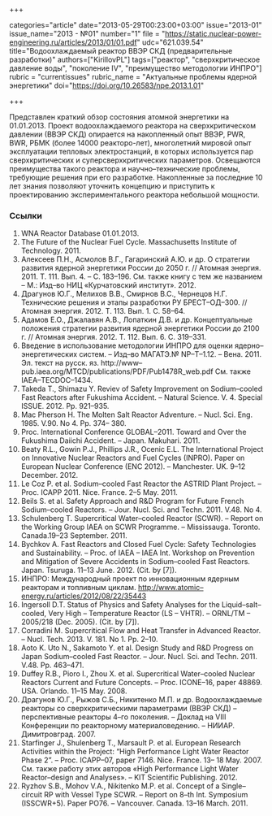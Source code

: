 +++

categories="article"
date="2013-05-29T00:23:00+03:00"
issue="2013-01"
issue_name="2013 - №01"
number="1"
file = "https://static.nuclear-power-engineering.ru/articles/2013/01/01.pdf"
udc="621.039.54"
title="Водоохлаждаемый реактор ВВЭР СКД (предварительные разработки)"
authors=["KirillovPL"]
tags=["реактор", "сверхкритическое давление воды", "поколение IV", "преимущество методологии ИНПРО"]
rubric = "currentissues"
rubric_name = "Актуальные проблемы ядерной энергетики"
doi="https://doi.org/10.26583/npe.2013.1.01"

+++

Представлен краткий обзор состояния атомной энергетики на 01.01.2013. Проект водоохлаждаемого реактора на сверхкритическом давлении (ВВЭР СКД) опирается на накопленный опыт ВВЭР, PWR, BWR, РБМК (более 14000 реакторо-лет), многолетний мировой опыт эксплуатации тепловых электростанций, в которых используется пар сверхкритических и суперсверхкритических параметров. Освещаются преимущества такого реактора и научно–технические проблемы, требующие решения при его разработке. Накопленные за последние 10 лет знания позволяют уточнить концепцию и приступить к проектированию экспериментального реактора небольшой мощности.

### Ссылки

1. WNA Reactor Database 01.01.2013.
2. The Future of the Nuclear Fuel Cycle. Massachusetts Institute of Technology. 2011.
3. Алексеев П.Н., Асмолов В.Г., Гагаринский А.Ю. и др. О стратегии развития ядерной энергетики России до 2050 г. // Атомная энергия. 2011. Т. 111. Вып. 4. – С. 183–196. См. также книгу с тем же названием – М.: Изд–во НИЦ «Курчатовский институт». 2012.
4. Драгунов Ю.Г., Мелихов В.В., Смирнов В.С., Чернецов Н.Г. Технические решения и этапы разработки РУ БРЕСТ–ОД–300. // Атомная энергия. 2012. Т. 113. Вып. 1. С. 58–64.
5. Адамов Е.О., Джалавян А.В., Лопаткин Д.В. и др. Концептуальные положения стратегии развития ядерной энергетики России до 2100 г. // Атомная энергия. 2012. Т. 112. Вып. 6. С. 319–331.
6. Введение в использование методологии ИНПРО для оценки ядерно–энергетических систем. – Изд–во МАГАТЭ.№ NP–T–1.12. – Вена. 2011. Эл. текст на русск. яз. http://www–pub.iaea.org/MTCD/publications/PDF/Pub1478R_web.pdf См. также IAEA–TECDOC–1434.
7. Takeda T., Shimazu Y. Reviev of Safety Improvement on Sodium–cooled Fast Reactors after Fukushima Accident. – Natural Science. V. 4. Special ISSUE. 2012. Pp. 921–935.
8. Mac Pherson H. The Molten Salt Reactor Adventure. – Nucl. Sci. Eng. 1985. V.90. No 4. Pp. 374– 380.
9. Proc. International Conference GLOBAL–2011. Toward and Over the Fukushima Daiichi Accident. – Japan. Makuhari. 2011.
10. Beaty R.L., Gowin P.J., Phillips J.R., Ocenic E.L. The International Project on Innovative Nuclear Reactors and Fuel Cycles (INPRO). Paper on European Nuclear Conference (ENC 2012). – Manchester. UK. 9–12 December. 2012.
11. Le Coz P. et al. Sodium–cooled Fast Reactor the ASTRID Plant Project. – Proc. ICAPP 2011. Nice. France. 2–5 May. 2011.
12. Beils S. et al. Safety Approach and R&D Program for Future French Sodium–cooled Reactors. – Jour. Nucl. Sci. and Techn. 2011. V.48. No 4.
13. Schulenberg T. Supercritical Water–cooled Reactor (SCWR). – Report on the Working Group IAEA on SCWR Programme. – Mississauga. Toronto. Canada.19–23 September. 2011.
14. Bychkov A. Fast Reactors and Closed Fuel Cycle: Safety Technologies and Sustainability. – Proc. of IAEA – IAEA Int. Workshop on Prevention and Mitigation of Severe Accidents in Sodium–cooled Fast Reactors. Japan. Tsuruga. 11–13 June. 2012. (Cit. by [7]).
15. ИНПРО: Международный проект по инновационным ядерным реакторам и топливным циклам. http://www.atomic–energy.ru/articles/2012/08/22/35443
16. Ingersoll D.T. Status of Physics and Safety Analyses for the Liquid–salt–cooled, Very High – Temperature Reactor (LS – VHTR). – ORNL/TM – 2005/218 (Dec. 2005). (Cit. by [7]).
17. Corradini M. Supercritical Flow and Heat Transfer in Advanced Reactor. – Nucl. Tech. 2013. V. 181. No 1. Pp. 2–10.
18. Aoto K. Uto N., Sakamoto Y. et al. Design Study and R&D Progress on Japan Sodium–cooled Fast Reactor. – Jour. Nucl. Sci. and Techn. 2011. V.48. Pp. 463–471.
19. Duffey R.B., Pioro I., Zhou X. et al. Supercritical Water–cooled Nuclear Reactors Current and Future Concepts. – Proc. ICONE–16, paper 48869. USA. Orlando. 11–15 May. 2008.
20. Драгунов Ю.Г., Рыжов С.Б., Никитенко М.П. и др. Водоохлаждаемые реакторы со сверхкритическими параметрами (ВВЭР СКД) – перспективные реакторы 4–го поколения. – Доклад на VIII Конференции по реакторному материаловедению. – НИИАР. Димитровград. 2007.
21. Starfinger J., Shulenberg T., Marsault P. et al. European Research Activities within the Project: “High Performance Light Water Reactor Phase 2”. – Proc. ICAPP–07, paper 7146. Nice. France. 13– 18 May. 2007. См. также работу этих авторов «High Performance Light Water Reactor–design and Analyses». – KIT Scientific Publishing. 2012.
22. Ryzhov S.B., Mohov V.A., Nikitenko M.P. et al. Concept of a Single–circuit RP with Vessel Type SCWR. – Report on 8–th Int. Symposium (ISSCWR+5). Paper PO76. – Vancouver. Canada. 13–16 March. 2011.